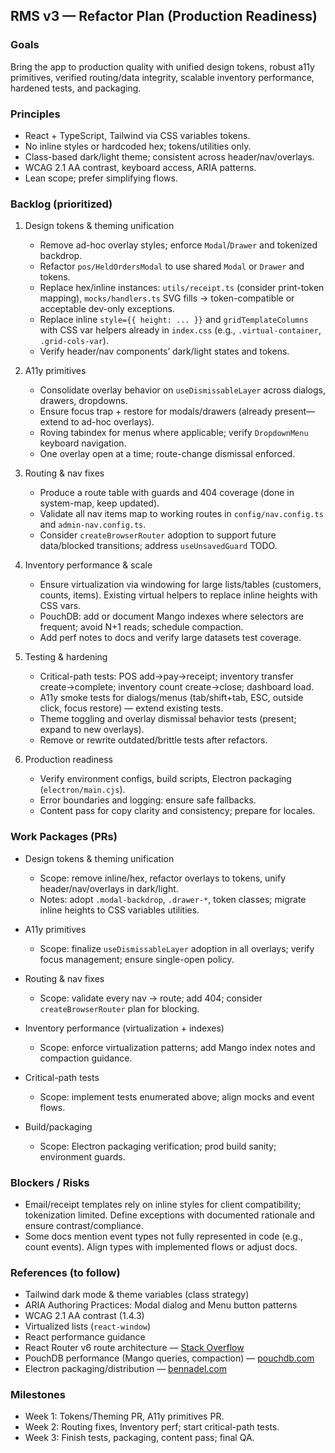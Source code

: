 ## RMS v3 — Refactor Plan (Production Readiness)

### Goals
Bring the app to production quality with unified design tokens, robust a11y primitives, verified routing/data integrity, scalable inventory performance, hardened tests, and packaging.

### Principles
- React + TypeScript, Tailwind via CSS variables tokens.
- No inline styles or hardcoded hex; tokens/utilities only.
- Class-based dark/light theme; consistent across header/nav/overlays.
- WCAG 2.1 AA contrast, keyboard access, ARIA patterns.
- Lean scope; prefer simplifying flows.

### Backlog (prioritized)
1) Design tokens & theming unification
   - Remove ad-hoc overlay styles; enforce `Modal`/`Drawer` and tokenized backdrop.
   - Refactor `pos/HeldOrdersModal` to use shared `Modal` or `Drawer` and tokens.
   - Replace hex/inline instances: `utils/receipt.ts` (consider print-token mapping), `mocks/handlers.ts` SVG fills → token-compatible or acceptable dev-only exceptions.
   - Replace inline `style={{ height: ... }}` and `gridTemplateColumns` with CSS var helpers already in `index.css` (e.g., `.virtual-container`, `.grid-cols-var`).
   - Verify header/nav components’ dark/light states and tokens.

2) A11y primitives
   - Consolidate overlay behavior on `useDismissableLayer` across dialogs, drawers, dropdowns.
   - Ensure focus trap + restore for modals/drawers (already present—extend to ad-hoc overlays).
   - Roving tabindex for menus where applicable; verify `DropdownMenu` keyboard navigation.
   - One overlay open at a time; route-change dismissal enforced.

3) Routing & nav fixes
   - Produce a route table with guards and 404 coverage (done in system-map, keep updated).
   - Validate all nav items map to working routes in `config/nav.config.ts` and `admin-nav.config.ts`.
   - Consider `createBrowserRouter` adoption to support future data/blocked transitions; address `useUnsavedGuard` TODO.

4) Inventory performance & scale
   - Ensure virtualization via windowing for large lists/tables (customers, counts, items). Existing virtual helpers to replace inline heights with CSS vars.
   - PouchDB: add or document Mango indexes where selectors are frequent; avoid N+1 reads; schedule compaction.
   - Add perf notes to docs and verify large datasets test coverage.

5) Testing & hardening
   - Critical-path tests: POS add→pay→receipt; inventory transfer create→complete; inventory count create→close; dashboard load.
   - A11y smoke tests for dialogs/menus (tab/shift+tab, ESC, outside click, focus restore) — extend existing tests.
   - Theme toggling and overlay dismissal behavior tests (present; expand to new overlays).
   - Remove or rewrite outdated/brittle tests after refactors.

6) Production readiness
   - Verify environment configs, build scripts, Electron packaging (`electron/main.cjs`).
   - Error boundaries and logging: ensure safe fallbacks.
   - Content pass for copy clarity and consistency; prepare for locales.

### Work Packages (PRs)
- Design tokens & theming unification
  - Scope: remove inline/hex, refactor overlays to tokens, unify header/nav/overlays in dark/light.
  - Notes: adopt `.modal-backdrop`, `.drawer-*`, token classes; migrate inline heights to CSS variables utilities.

- A11y primitives
  - Scope: finalize `useDismissableLayer` adoption in all overlays; verify focus management; ensure single-open policy.

- Routing & nav fixes
  - Scope: validate every nav -> route; add 404; consider `createBrowserRouter` plan for blocking.

- Inventory performance (virtualization + indexes)
  - Scope: enforce virtualization patterns; add Mango index notes and compaction guidance.

- Critical-path tests
  - Scope: implement tests enumerated above; align mocks and event flows.

- Build/packaging
  - Scope: Electron packaging verification; prod build sanity; environment guards.

### Blockers / Risks
- Email/receipt templates rely on inline styles for client compatibility; tokenization limited. Define exceptions with documented rationale and ensure contrast/compliance.
- Some docs mention event types not fully represented in code (e.g., count events). Align types with implemented flows or adjust docs.

### References (to follow)
- Tailwind dark mode & theme variables (class strategy)
- ARIA Authoring Practices: Modal dialog and Menu button patterns
- WCAG 2.1 AA contrast (1.4.3)
- Virtualized lists (`react-window`)
- React performance guidance
- React Router v6 route architecture — [Stack Overflow](https://stackoverflow.com/questions/51524395/pouchdb-alldocs-with-a-query)
- PouchDB performance (Mango queries, compaction) — [pouchdb.com](https://pouchdb.com/guides/compact-and-destroy.html)
- Electron packaging/distribution — [bennadel.com](https://www.bennadel.com/blog/3196-creating-a-pouchdb-playground-in-the-browser-with-javascript.htm)

### Milestones
- Week 1: Tokens/Theming PR, A11y primitives PR.
- Week 2: Routing fixes, Inventory perf; start critical-path tests.
- Week 3: Finish tests, packaging, content pass; final QA.


